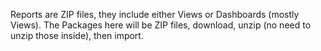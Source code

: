 Reports are ZIP files, they include either Views or Dashboards (mostly Views).  The Packages here will be ZIP files, download, unzip (no need to unzip those inside), then import.

